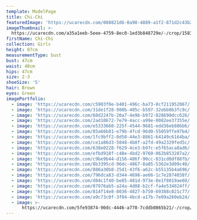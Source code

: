 ```yaml
---
template: ModelPage
title: Chi-Chi
featuredImage: 'https://ucarecdn.com/008821d6-0a98-4889-a1f2-871d2c43b288/-/preview/'
imageThumbnail: >-
  https://ucarecdn.com/a35a1eeb-5eee-4759-8ec0-1ed3b848729e/-/crop/1583x1807/65,0/-/preview/
firstName: Chi-Chi
collection: Girls
height: 87cm
measurementType: bust
bust: 47cm
waist: 48cm
hips: 47cm
size: 2-3
shoeSize: '5'
hair: Brown
eyes: Green
imagePortfolio:
  - image: 'https://ucarecdn.com/c5903f0e-b401-496c-ba73-0cf211952067/'
  - image: 'https://ucarecdn.com/31de1f28-980b-405c-b597-32ebb0b3fc9c/'
  - image: 'https://ucarecdn.com/60d2247b-20a7-4e9b-b972-828690dcc626/'
  - image: 'https://ucarecdn.com/2ad10672-7e79-4acc-a99e-0082ee37355e/'
  - image: 'https://ucarecdn.com/e5333660-225f-4544-9681-edd36eb886b6/'
  - image: 'https://ucarecdn.com/85a66b81-e79b-4fcd-96d0-55059ffe97b4/'
  - image: 'https://ucarecdn.com/1fc9bff2-0d50-44e3-8861-64149c6164ba/'
  - image: 'https://ucarecdn.com/ce1a86d3-5848-4b8f-a2fd-49a2329fed5c/'
  - image: 'https://ucarecdn.com/638e0228-f629-4ce3-b97c-e5f65aca8ad6/'
  - image: 'https://ucarecdn.com/efbd918f-c48e-4bd2-9760-062b853287a2/'
  - image: 'https://ucarecdn.com/c9be9b44-d156-486f-90cc-831cd0df88fb/'
  - image: 'https://ucarecdn.com/8b3395cd-96dc-4867-8a05-5362e3d09c40/'
  - image: 'https://ucarecdn.com/886a30b8-25d1-43f6-a62c-b55135b4a696/'
  - image: 'https://ucarecdn.com/796dca83-d344-4698-ae66-1c7e2874038f/'
  - image: 'https://ucarecdn.com/d84c1f40-be85-481d-973e-8e1f8019ae60/'
  - image: 'https://ucarecdn.com/07976ab5-a24a-4d08-b2cf-fa4e534024ff/'
  - image: 'https://ucarecdn.com/814f14e8-8036-4827-b750-69388c021c77/'
  - image: 'https://ucarecdn.com/a9c73c0f-3f04-4bcd-a17b-7e09a260eb24/'
  - image: >-
      https://ucarecdn.com/5fe93874-90dc-4446-a778-7cddb0865b21/-/crop/476x375/964,0/-/preview/
---
```


